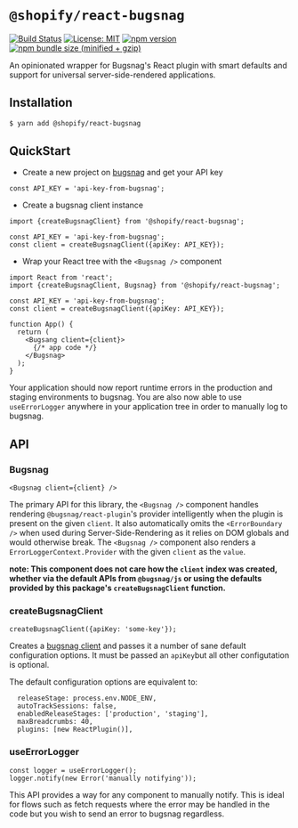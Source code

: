 # `@shopify/react-bugsnag`

[![Build Status](https://travis-ci.org/Shopify/quilt.svg?branch=master)](https://travis-ci.org/Shopify/quilt)
[![License: MIT](https://img.shields.io/badge/License-MIT-green.svg)](LICENSE.md) [![npm version](https://badge.fury.io/js/%40shopify%2Freact-bugsnag.svg)](https://badge.fury.io/js/%40shopify%2Freact-bugsnag.svg) [![npm bundle size (minified + gzip)](https://img.shields.io/bundlephobia/minzip/@shopify/react-bugsnag.svg)](https://img.shields.io/bundlephobia/minzip/@shopify/react-bugsnag.svg)

An opinionated wrapper for Bugsnag's React plugin with smart defaults and support for universal server-side-rendered applications.

## Installation

```bash
$ yarn add @shopify/react-bugsnag
```

## QuickStart

- Create a new project on [bugsnag](https://app.bugsnag.com) and get your API key

```tsx
const API_KEY = 'api-key-from-bugsnag';
```

- Create a bugsnag client instance

```tsx
import {createBugsnagClient} from '@shopify/react-bugsnag';

const API_KEY = 'api-key-from-bugsnag';
const client = createBugsnagClient({apiKey: API_KEY});
```

- Wrap your React tree with the `<Bugsnag />` component

```tsx
import React from 'react';
import {createBugsnagClient, Bugsnag} from '@shopify/react-bugsnag';

const API_KEY = 'api-key-from-bugsnag';
const client = createBugsnagClient({apiKey: API_KEY});

function App() {
  return (
    <Bugsang client={client}>
      {/* app code */}
    </Bugsnag>
  );
}
```

Your application should now report runtime errors in the production and staging environments to bugsnag. You are also now able to use `useErrorLogger` anywhere in your application tree in order to manually log to bugsnag.

## API

### Bugsnag

```tsx
<Bugsnag client={client} />
```

The primary API for this library, the `<Bugsnag />` component handles rendering `@bugsnag/react-plugin`'s provider intelligently when the plugin is present on the given `client`. It also automatically omits the `<ErrorBoundary />` when used during Server-Side-Rendering as it relies on DOM globals and would otherwise break. The `<Bugsnag />` component also renders a `ErrorLoggerContext.Provider` with the given `client` as the `value`.

**note: This component does not care how the `client` index was created, whether via the default APIs from `@bugsnag/js` or using the defaults provided by this package's `createBugsnagClient` function.**

### createBugsnagClient

```tsx
createBugsnagClient({apiKey: 'some-key'});
```

Creates a [bugsnag client](https://docs.bugsnag.com/platforms/javascript/configuration-options/) and passes it a number of sane default configuration options. It must be passed an `apiKey`but all other configutation is optional.

The default configuration options are equivalent to:

```tsx
  releaseStage: process.env.NODE_ENV,
  autoTrackSessions: false,
  enabledReleaseStages: ['production', 'staging'],
  maxBreadcrumbs: 40,
  plugins: [new ReactPlugin()],
```

### useErrorLogger

```tsx
const logger = useErrorLogger();
logger.notify(new Error('manually notifying'));
```

This API provides a way for any component to manually notify. This is ideal for flows such as fetch requests where the error may be handled in the code but you wish to send an error to bugsnag regardless.
